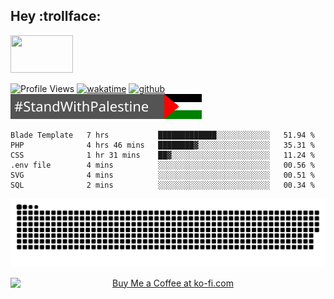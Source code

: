 ## Hey :trollface:
<a href="#">
    <img src="https://media1.giphy.com/media/L0C3eo0XgklO7iqXRC/source.gif" width="100" height="60"/>
</a>

![Profile Views](https://visitor-badge.glitch.me/badge?page_id=saedyousef.saedyousef&left_color=grey&right_color=blue&left_text=👀+Profile+Views)
[![wakatime](https://wakatime.com/badge/user/03bf07e2-4c78-4826-8603-8922f0241061.svg)](https://wakatime.com/@03bf07e2-4c78-4826-8603-8922f0241061)
[![github](https://img.shields.io/github/followers/saedyousef?logo=github&style=plastic)](https://github.com/saedyousef?tab=followers)
[![github](https://raw.githubusercontent.com/saedyousef/StandWithPalestine/main/badges/flat/StandWithPalestine.svg)](https://github.com/saedyousef/StandWithPalestine)



<!-- <img src="https://github-readme-stats.vercel.app/api?username=saedyousef&show_icons=true&count_private=true" width="100%" /> --> 

<!--START_SECTION:waka-->

```text
Blade Template   7 hrs           █████████████░░░░░░░░░░░░   51.94 %
PHP              4 hrs 46 mins   ████████▓░░░░░░░░░░░░░░░░   35.31 %
CSS              1 hr 31 mins    ██▓░░░░░░░░░░░░░░░░░░░░░░   11.24 %
.env file        4 mins          ░░░░░░░░░░░░░░░░░░░░░░░░░   00.56 %
SVG              4 mins          ░░░░░░░░░░░░░░░░░░░░░░░░░   00.51 %
SQL              2 mins          ░░░░░░░░░░░░░░░░░░░░░░░░░   00.34 %
```

<!--END_SECTION:waka-->
    
![github contribution grid snake animation](https://raw.githubusercontent.com/saedyousef/saedyousef/output/github-contribution-grid-snake.svg)

<div align="center">
<a href='https://ko-fi.com/X8X4DZ9YG' target='_blank'><img height='36' style='display:flex;border:0px;height:36px;margin:auto;left:50%' src='https://cdn.ko-fi.com/cdn/kofi2.png?v=3' border='0' alt='Buy Me a Coffee at ko-fi.com' /></a>
</div>
